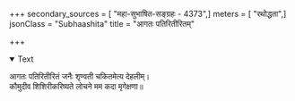 +++
secondary_sources = [ "महा-सुभाषित-सङ्ग्रहः - 4373",]
meters = [ "रथोद्धता",]
jsonClass = "Subhaashita"
title = "आगतः पतिरितीरितम्"

+++

<details open><summary>Text</summary>

आगतः पतिरितीरितं जनैः शृण्वती चकितमेत्य देहलीम्।  
कौमुदीव शिशिरीकरिष्यते लोचने मम कदा मृगेक्षणा॥
</details>
